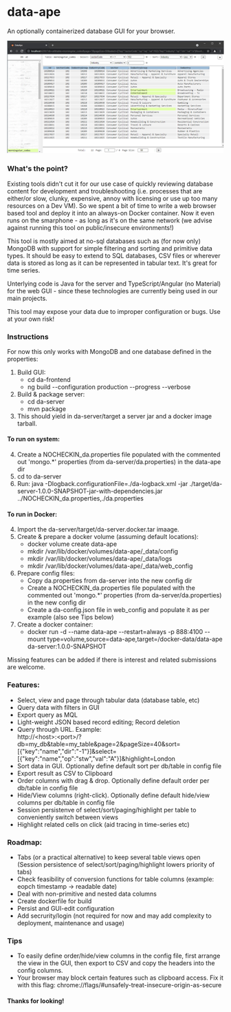 # data-ape
An optionally containerized database GUI for your browser.

![plot](./data-ape.png)

### What's the point?
Existing tools didn't cut it for our use case of quickly reviewing database content for development and troubleshooting (i.e. processes that are either/or slow, clunky, expensive, annoy with licensing or use up too many resources on a Dev VM). So we spent a bit of time to write a web browser based tool and deploy it into an always-on Docker container. Now it even runs on the smarphone - as long as it's on the same network (we advise against running this tool on public/insecure environments!)

This tool is mostly aimed at no-sql databases such as (for now only) MongoDB with support for simple filtering and sorting and primitive data types. It should be easy to extend to SQL databases, CSV files or wherever data is stored as long as it can be represented in tabular text. It's great for time series.

Unterlying code is Java for the server and TypeScript/Angular (no Material) for the web GUI - since these technologies are currently being used in our main projects.

This tool may expose your data due to improper configuration or bugs. Use at your own risk!

### Instructions

For now this only works with MongoDB and one database defined in the properties:

1. Build GUI:
   - cd da-frontend
   - ng build --configuration production --progress --verbose
2. Build & package server:
   - cd da-server
   - mvn package
3. This should yield in da-server/target a server jar and a docker image tarball.

#### To run on system:

4. Create a NOCHECKIN_da.properties file populated with the commented out 'mongo.*' properties (from da-server/da.properties) in the data-ape dir
4. cd to da-server
6. Run: java -Dlogback.configurationFile=./da-logback.xml -jar ./target/da-server-1.0.0-SNAPSHOT-jar-with-dependencies.jar ../NOCHECKIN_da.properties,./da.properties

#### To run in Docker:

4. Import the da-server/target/da-server.docker.tar imaage.
5. Create & prepare a docker volume (assuming default locations):
   - docker volume create data-ape
   - mkdir /var/lib/docker/volumes/data-ape/_data/config
   - mkdir /var/lib/docker/volumes/data-ape/_data/logs
   - mkdir /var/lib/docker/volumes/data-ape/_data/web_config
6. Prepare config files:
   - Copy da.properties from da-server into the new config dir
   - Create a NOCHECKIN_da.properties file populated with the commented out 'mongo.*' properties (from da-server/da.properties) in the new config dir
   - Create a da-config.json file in web_config and populate it as per example (also see Tips below)
7. Create a docker container:
   - docker run -d --name data-ape --restart=always -p 888:4100 --mount type=volume,source=data-ape,target=/docker-data/data-ape da-server:1.0.0-SNAPSHOT

Missing features can be added if there is interest and related submissions are welcome.

### Features:
   - Select, view and page through tabular data (database table, etc)
   - Query data with filters in GUI
   - Export query as MQL
   - Light-weight JSON based record editing; Record deletion
   - Query through URL. Example:  
     http://&lt;host&gt;:&lt;port&gt;/?db=my_db&table=my_table&page=2&pageSize=40&sort=[{"key":"name","dir":"-1"}]&select=[{"key":"name","op":"stw","val":"A"}]&highlight=London
   - Sort data in GUI. Optionally define default sort per db/table in config file
   - Export result as CSV to Clipboard
   - Order columns with drag & drop. Optionally define default order per db/table in config file
   - Hide/View columns (right-click). Optionally define default hide/view columns per db/table in config file
   - Session persistenve of select/sort/paging/highlight per table to conveniently switch between views
   - Highlight related cells on click (aid tracing in time-series etc)

### Roadmap:
   - Tabs (or a practical alternative) to keep several table views open (Session persistence of select/sort/paging/highlight lowers priority of tabs)
   - Check feasibility of conversion functions for table columns (example: eopch timestamp -> readable date)
   - Deal with non-primitive and nested data columns
   - Create dockerfile for build
   - Persist and GUI-edit configuration
   - Add secrurity/login (not required for now and may add complexity to deployment, maintenance and usage)

### Tips
   - To easily define order/hide/view columns in the config file, first arrange the view in the GUI, then export to CSV and copy the headers into the config columns.
   - Your browser may block certain features such as clipboard access. Fix it with this flag: chrome://flags/#unsafely-treat-insecure-origin-as-secure


#### Thanks for looking!
